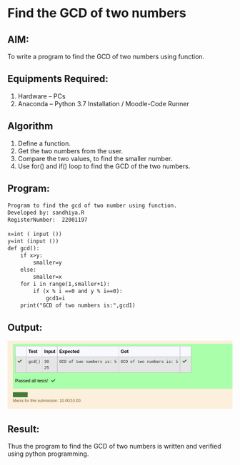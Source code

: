 # Find the GCD of two numbers

## AIM:
To write a program to find the GCD of two numbers using function.

## Equipments Required:
1. Hardware – PCs
2. Anaconda – Python 3.7 Installation / Moodle-Code Runner

## Algorithm
1. Define a function.
2. Get the two numbers from the user.
3. Compare the two values, to find the smaller number.
4. Use for() and if() loop to find the GCD of the two numbers.

## Program:
```
Program to find the gcd of two number using function.
Developed by: sandhiya.R
RegisterNumber:  22001197

x=int ( input ())
y=int (input ())
def gcd():
    if x>y:
        smaller=y
    else:
        smaller=x
    for i in range(1,smaller+1):
        if (x % i ==0 and y % i==0):
            gcd1=i
    print("GCD of two numbers is:",gcd1)
```
## Output:
![output](/gcd.PNG)


## Result:
Thus the program to find the GCD of two numbers is written and verified using python programming.
